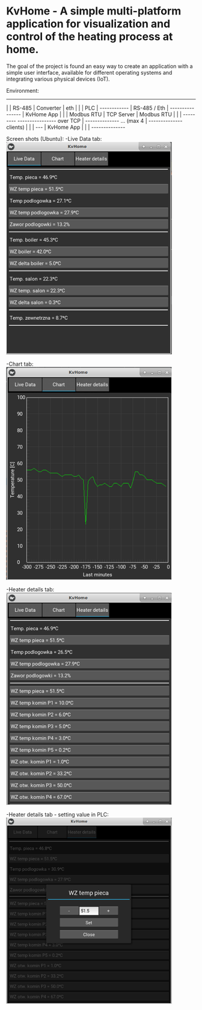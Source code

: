 # KvHome - A simple multi-platform application for visualization and control of the heating process at home.

The goal of the project is found an easy way to create an application with a simple user interface,
available for different operating systems and integrating various physical devices (IoT).

Environment:

  ---------              ----------------                  --------------
  |       |    RS-485    | Converter    |      eth         |            |
  |  PLC  | ------------ | RS-485 / Eth | ---------------- | KvHome App |
  |       |  Modbus RTU  | TCP Server   |  Modbus RTU  |   |            |
  ---------              ----------------  over TCP    |   --------------
                                                      ...
                                             (max 4    |   --------------
                                              clients) |   |            |
                                                       --- | KvHome App |
                                                           |            |
                                                           --------------

Screen shots (Ubuntu):
-Live Data tab:
<img src="/screenshot/Live_data.png" width="440px">

-Chart tab:
<img src="/screenshot/Chart.png" width="440px">

-Heater details tab:
<img src="/screenshot/Heater_details.png" width="440px">

-Heater details tab - setting value in PLC:
<img src="/screenshot/Set_value.png" width="440px">
